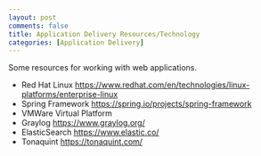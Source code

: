 ```yaml
---
layout: post
comments: false
title: Application Delivery Resources/Technology
categories: [Application Delivery]
---
```


Some resources for working with web applications.

- Red Hat Linux <a href = "https://www.redhat.com/en/technologies/linux-platforms/enterprise-linux" target = "_blank">https://www.redhat.com/en/technologies/linux-platforms/enterprise-linux</a>
- Spring Framework <a href = "https://spring.io/projects/spring-framework" target = "_blank">https://spring.io/projects/spring-framework</a>
- VMWare Virtual Platform
- Graylog <a href = "https://www.graylog.org/" target = "_blank">https://www.graylog.org/</a>
- ElasticSearch <a href = "https://www.elastic.co/" target = "_blank">https://www.elastic.co/</a>
- Tonaquint <a href = "https://tonaquint.com/" target = "_blank">https://tonaquint.com/</a>
